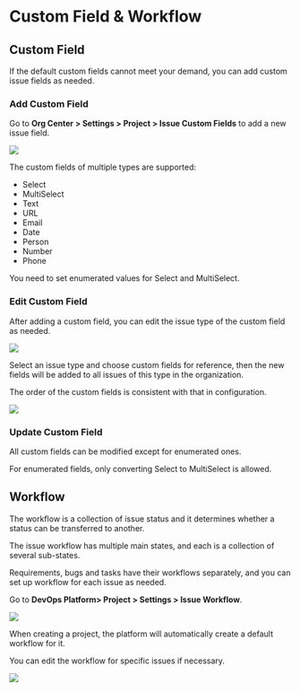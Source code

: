 # Custom Field & Workflow

## Custom Field

If the default custom fields cannot meet your demand, you can add custom issue fields as needed.

### Add Custom Field

Go to **Org Center > Settings > Project > Issue Custom Fields** to add a new issue field.

![](http://terminus-paas.oss-cn-hangzhou.aliyuncs.com/paas-doc/2022/02/22/974c99fc-57e1-4d28-9319-4a5a7a8f2fe8.png)

The custom fields of multiple types are supported:

* Select
* MultiSelect
* Text
* URL
* Email
* Date
* Person
* Number
* Phone

You need to set enumerated values for Select and MultiSelect.

### Edit Custom Field

After adding a custom field, you can edit the issue type of the custom field as needed.

![](http://terminus-paas.oss-cn-hangzhou.aliyuncs.com/paas-doc/2022/02/22/72e934e4-e238-4b34-a3fd-6892ff250e93.png)

Select an issue type and choose custom fields for reference, then the new fields will be added to all issues of this type in the organization.

The order of the custom fields is consistent with that in configuration.

![](http://terminus-paas.oss-cn-hangzhou.aliyuncs.com/paas-doc/2022/02/22/31ff7e7b-cd53-499f-bcf2-e006bfef2ad4.png)

### Update Custom Field

All custom fields can be modified except for enumerated ones.

For enumerated fields, only converting Select to MultiSelect is allowed.

## Workflow

The workflow is a collection of issue status and it determines whether a status can be transferred to another.

The issue workflow has multiple main states, and each is a collection of several sub-states.

Requirements, bugs and tasks have their workflows separately, and you can set up workflow for each issue as needed.

Go to **DevOps Platform> Project > Settings > Issue Workflow**.

![](http://terminus-paas.oss-cn-hangzhou.aliyuncs.com/paas-doc/2022/02/22/cd0488d5-7cff-4fe8-93c8-88e57d4b3dc0.png)

When creating a project, the platform will automatically create a default workflow for it.

You can edit the workflow for specific issues if necessary.

![](http://terminus-paas.oss-cn-hangzhou.aliyuncs.com/paas-doc/2022/02/22/941f4505-4bcb-4be1-b86d-1951e56fd4d9.png)


